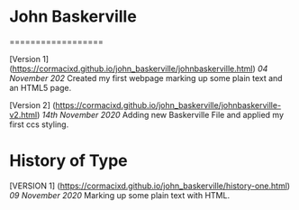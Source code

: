 # John Baskerville
==================


[Version 1] (https://cormacixd.github.io/john_baskerville/johnbaskerville.html)
*04 November 202*
Created my first webpage marking up some plain text and an HTML5 page.

[Version 2] (https://cormacixd.github.io/john_baskerville/johnbaskerville-v2.html)
*14th November 2020*
Adding new Baskerville File and applied my first ccs styling.











History of Type
==================
[VERSION 1] (https://cormacixd.github.io/john_baskerville/history-one.html)
*09 November 2020*
Marking up some plain text with HTML. 